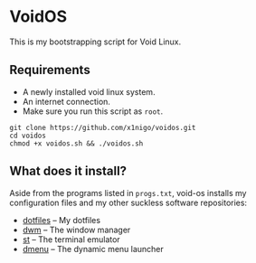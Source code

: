 # VoidOS
This is my bootstrapping script for Void Linux.

## Requirements
- A newly installed void linux system.
- An internet connection.
- Make sure you run this script as `root`.

```
git clone https://github.com/x1nigo/voidos.git
cd voidos
chmod +x voidos.sh && ./voidos.sh
```
## What does it install?
Aside from the programs listed in `progs.txt`, void-os installs my configuration files and my other suckless software repositories:
- [dotfiles](https://github.com/x1nigo/dotfiles) &ndash; My dotfiles
- [dwm](https://github.com/x1nigo/dwm) &ndash; The window manager
- [st](https://github.com/x1nigo/st) &ndash; The terminal emulator
- [dmenu](https://github.com/x1nigo/dmenu) &ndash; The dynamic menu launcher
